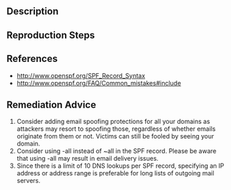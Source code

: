 ## Description


## Reproduction Steps


## References

- http://www.openspf.org/SPF_Record_Syntax
- http://www.openspf.org/FAQ/Common_mistakes#include


## Remediation Advice

1. Consider adding email spoofing protections for all your domains as attackers may resort to spoofing those, regardless of whether emails originate from them or not. Victims can still be fooled by seeing your domain.
2. Consider using -all instead of ~all in the SPF record. Please be aware that using -all may result in email delivery issues.
3. Since there is a limit of 10 DNS lookups per SPF record, specifying an IP address or address range is preferable for long lists of outgoing mail servers.

